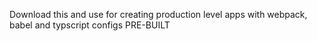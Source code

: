 Download this and use for creating production level apps with webpack, babel and typscript configs PRE-BUILT
